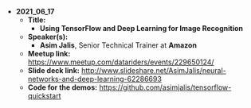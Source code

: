 - **2021_06_17**
  - **Title:**
    - **Using TensorFlow and Deep Learning for Image Recognition**
  - **Speaker(s):**
    - **Asim Jalis**, Senior Technical Trainer at **Amazon**
  - **Meetup link:**  https://www.meetup.com/datariders/events/229650124/
  - **Slide deck link:**  http://www.slideshare.net/AsimJalis/neural-networks-and-deep-learning-62286693
  - **Code for the demos:**  https://github.com/asimjalis/tensorflow-quickstart
    
